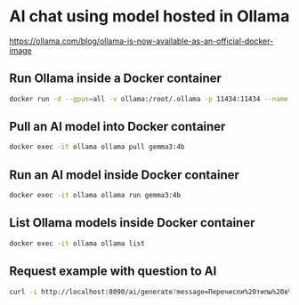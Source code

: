 # AI chat using model hosted in Ollama

https://ollama.com/blog/ollama-is-now-available-as-an-official-docker-image

## Run Ollama inside a Docker container
```bash
docker run -d --gpus=all -v ollama:/root/.ollama -p 11434:11434 --name ollama ollama/ollama
```

## Pull an AI model into Docker container
```bash
docker exec -it ollama ollama pull gemma3:4b
```

## Run an AI model inside Docker container
```bash
docker exec -it ollama ollama run gemma3:4b
```

## List Ollama models inside Docker container
```bash
docker exec -it ollama ollama list
```

## Request example with question to AI
```bash
curl -i http://localhost:8090/ai/generate?message=Перечисли%20типы%20в%20Java
```
